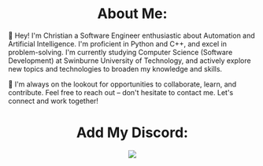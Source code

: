 <h1 align="center">About Me:</h1>

👋 Hey! I'm Christian a Software Engineer enthusiastic about Automation and Artificial Intelligence. I'm proficient in Python and C++, and excel in problem-solving. I'm currently studying Computer Science (Software Development) at Swinburne University of Technology, and actively explore new topics and technologies to broaden my knowledge and skills.</h3>

🔗 I'm always on the lookout for opportunities to collaborate, learn, and contribute. Feel free to reach out – don't hesitate to contact me. Let's connect and work together!</h3>

<h1 align="center">Add My Discord:</h1>
<p align="center">
  <img src="https://discord-readme-badge.vercel.app/api?id=910033554644295750">
</p>
